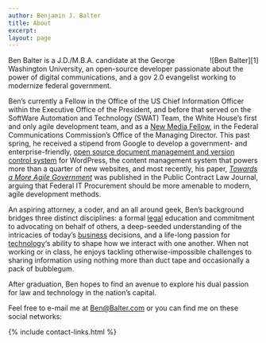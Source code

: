 ```yaml
---
author: Benjamin J. Balter
title: About
excerpt:
layout: page
---
```

<div style="float:right" markdown="1">
![Ben Balter][1]
</div>
Ben Balter is a J.D./M.B.A. candidate at the George Washington University, an open-source developer passionate about the power of digital communications, and a gov 2.0 evangelist working to modernize federal government.

Ben’s currently a Fellow in the Office of the US Chief Information Officer within the Executive Office of the President, and before that served on the SoftWare Automation and Technology (SWAT) Team, the White House’s first and only agile development team, and as a [New Media Fellow][2], in the Federal Communications Commission’s Office of the Managing Director. This past spring, he received a stipend from Google to develop a government- and enterprise-friendly, [open source document management and version control system][3] for WordPress, the content management system that powers more than a quarter of new websites, and most recently, his paper, *[Towards a More Agile Government][4]* was published in the Public Contract Law Journal, arguing that Federal IT Procurement should be more amenable to modern, agile development methods.

An aspiring attorney, a coder, and an all around geek, Ben’s background bridges three distinct disciplines: a formal [legal][5] education and commitment to advocating on behalf of others, a deep-seeded understanding of the intricacies of today’s [business][6] decisions, and a life-long passion for [technology][7]‘s ability to shape how we interact with one another. When not working or in class, he enjoys tackling otherwise-impossible challenges to sharing information using nothing more than duct tape and occasionally a pack of bubblegum.

After graduation, Ben hopes to find an avenue to explore his dual passion for law and technology in the nation’s capital.

Feel free to e-mail me at [Ben@Balter.com][8] or you can find me on these social networks:

{% include contact-links.html %}

 [1]: http://cdn.benbalter.com/wp-content/uploads/2010/09/fb1-272x300.jpg "Ben Balter"
 [2]: http://reboot.fcc.gov/blog/?authorId=593709
 [3]: http://ben.balter.com/2011/08/29/document-management-version-control-for-wordpress/
 [4]: http://ben.balter.com/2011/11/29/towards-a-more-agile-government/
 [5]: http://ben.balter.com/category/law/
 [6]: http://ben.balter.com/category/business/
 [7]: http://ben.balter.com/category/technology/
 [8]: mailto:ben@balter.com